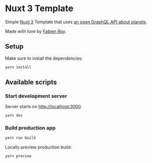 # Nuxt 3 Template

Simple [Nuxt 3](https://v3.nuxtjs.org/) Template that uses
[an open GraphQL API about planets](https://github.com/ZaneTurner/PlanetsAPI).

Made with love by [Fabien Roy](https://github.com/ExiledNarwal28).

## Setup

Make sure to install the dependencies:

```bash
yarn install
```

## Available scripts

### Start development server

Server starts on [http://localhost:3000](http://localhost:300)

```bash
yarn dev
```

### Build production app

```bash
yarn run build
```

Locally preview production build:

```bash
yarn preview
```

###

